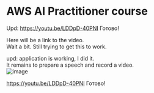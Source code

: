 # AWS AI Practitioner course

Upd: https://youtu.be/LDDpD-40PNI Готово!

Here will be a link to the video.  
Wait a bit. Still trying to get this to work.  
  
upd: application is working, I did it.  
It remains to prepare a speech and record a video.  
![image](https://github.com/user-attachments/assets/2a7d0bb0-ea04-4ca6-a5ea-917427cb5aad)

https://youtu.be/LDDpD-40PNI Готово!
